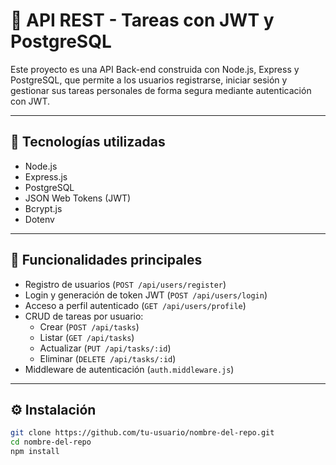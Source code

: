# 📝 API REST - Tareas con JWT y PostgreSQL

Este proyecto es una API Back-end construida con Node.js, Express y PostgreSQL, que permite a los usuarios registrarse, iniciar sesión y gestionar sus tareas personales de forma segura mediante autenticación con JWT.

---

## 🚀 Tecnologías utilizadas

- Node.js
- Express.js
- PostgreSQL
- JSON Web Tokens (JWT)
- Bcrypt.js
- Dotenv

---

## 🔐 Funcionalidades principales

- Registro de usuarios (`POST /api/users/register`)
- Login y generación de token JWT (`POST /api/users/login`)
- Acceso a perfil autenticado (`GET /api/users/profile`)
- CRUD de tareas por usuario:
  - Crear (`POST /api/tasks`)
  - Listar (`GET /api/tasks`)
  - Actualizar (`PUT /api/tasks/:id`)
  - Eliminar (`DELETE /api/tasks/:id`)
- Middleware de autenticación (`auth.middleware.js`)

---

## ⚙️ Instalación

```bash
git clone https://github.com/tu-usuario/nombre-del-repo.git
cd nombre-del-repo
npm install